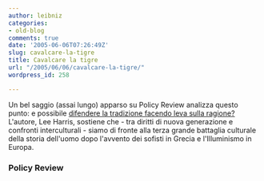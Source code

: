 ```yaml
---
author: leibniz
categories:
- old-blog
comments: true
date: '2005-06-06T07:26:49Z'
slug: cavalcare-la-tigre
title: Cavalcare la tigre
url: "/2005/06/06/cavalcare-la-tigre/"
wordpress_id: 258

---
```

Un bel saggio (assai lungo) apparso su Policy Review analizza questo punto: e possibile [difendere la tradizione facendo leva sulla ragione?](https://www.policyreview.org/jun05/harris.html)
L'autore, Lee Harris, sostiene che - tra diritti di nuova generazione e
confronti interculturali - siamo di fronte alla terza grande battaglia
culturale della storia dell'uomo dopo l'avvento dei sofisti in Grecia e
l'Illuminismo in Europa.   



### Policy Review
